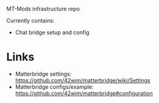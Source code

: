 
MT-Mods infrastructure repo

Currently contains:
* Chat bridge setup and config

# Links

* Matterbridge settings: https://github.com/42wim/matterbridge/wiki/Settings
* Matterbridge configs/example: https://github.com/42wim/matterbridge#configuration